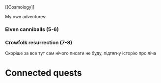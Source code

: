 

[[Cosmology]]

My own adventures:

### Elven canniballs (5-6)

### Crowfolk resurrection (7-8)
Скоріше за все тут сам нічого писати не буду, підтягну історію про ліча

# Connected quests
